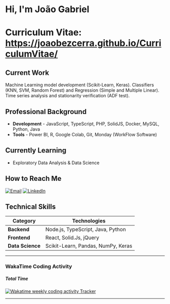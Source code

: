 # Hi, I'm João Gabriel

# Curriculum Vitae: https://joaobezcerra.github.io/CurriculumVitae/

## Current Work
Machine Learning model development (Scikit-Learn, Keras).
Classifiers (KNN, SVM, Random Forest) and Regression (Simple and Multiple Linear).
Time series analysis and stationarity verification (ADF test).

## Professional Background
- **Development** - JavaScript, TypeScript, PHP, SolidJS, Docker, MySQL, Python, Java
- **Tools** - Power BI, R, Google Colab, Git, Monday (WorkFlow Software)

## Currently Learning
- Exploratory Data Analysis & Data Science

## How to Reach Me
[![Email](https://img.shields.io/badge/Email-j.bezerra@unesp.br-blue?style=flat&logo=gmail)](mailto:j.bezerra@unesp.br)
[![LinkedIn](https://img.shields.io/badge/LinkedIn-joaobezcerra-blue?style=flat&logo=linkedin)](https://www.linkedin.com/in/joaobezcerra)

## Technical Skills
| Category        | Technologies                          |
|-----------------|---------------------------------------|
| **Backend**     | Node.js, TypeScript, Java, Python     |
| **Frontend**    | React, Solid.Js, jQuery               |
| **Data Science**| Scikit-Learn, Pandas, NumPy, Keras    |

---

### WakaTime Coding Activity
##### Total Time
<a href="https://wakatime.com/@joaobezcerra" title="Data update every midnight"><img src="https://wakatime.com/badge/user/08e276c7-e836-41e6-bac8-ed132d6ef681.svg?style=for-the-badge" alt="Wakatime weekly coding activity Tracker" /></a>

---

